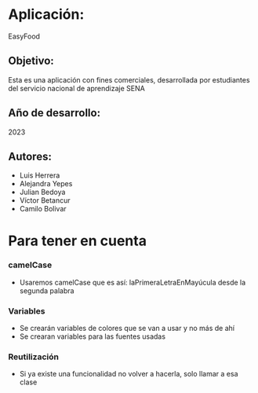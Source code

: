 # Aplicación: 
EasyFood
## Objetivo:
Esta es una aplicación con fines comerciales, desarrollada por estudiantes del servicio nacional de aprendizaje SENA
## Año de desarrollo:
2023
## Autores:
- Luis Herrera
- Alejandra Yepes
- Julian Bedoya
- Víctor Betancur
- Camilo Bolivar


# Para tener en cuenta

### camelCase
- Usaremos camelCase que es así: laPrimeraLetraEnMayúcula desde la segunda palabra

### Variables
- Se crearán variables de colores que se van a usar y no más de ahí
- Se crearan variables para las fuentes usadas

### Reutilización
- Si ya existe una funcionalidad no volver a hacerla, solo llamar a esa clase

